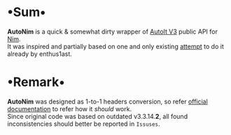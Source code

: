 # •Sum•
**AutoNim** is a quick & somewhat dirty wrapper of [AutoIt V3](https://www.autoitscript.com/site/) public API for [Nim](http://nim-lang.org).  
It was inspired and partially based on one and only existing [attempt](https://github.com/enthus1ast/nimau3) to do it already by enthus1ast.

# •Remark•
**AutoNim** was designed as 1-to-1 headers conversion, so refer [official documentation](https://www.autoitscript.com/autoit3/docs/functions.htm) to refer how it *should* work.  
Since original code was based on outdated v3.3.14.**2**, all found inconsistencies should better be reported in `Issuses`.
